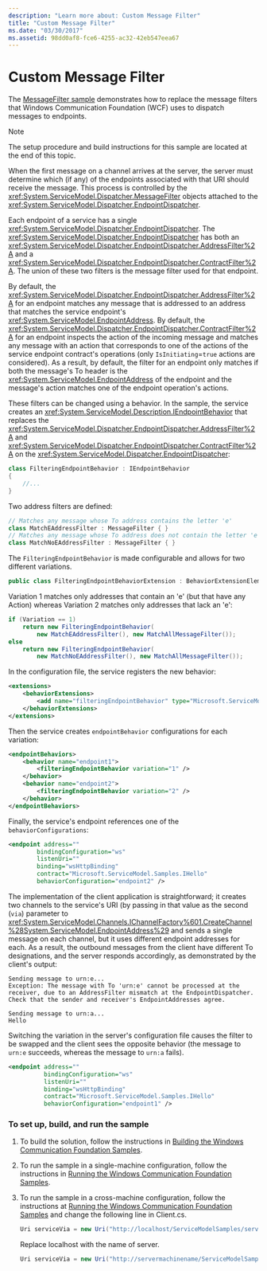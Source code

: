 ```yaml
---
description: "Learn more about: Custom Message Filter"
title: "Custom Message Filter"
ms.date: "03/30/2017"
ms.assetid: 98dd0af8-fce6-4255-ac32-42eb547eea67
---
```

# Custom Message Filter

The [MessageFilter sample](MessageFilter) demonstrates how to replace the message filters that Windows Communication Foundation (WCF) uses to dispatch messages to endpoints.

> [!NOTE]
> The setup procedure and build instructions for this sample are located at the end of this topic.

When the first message on a channel arrives at the server, the server must determine which (if any) of the endpoints associated with that URI should receive the message. This process is controlled by the <xref:System.ServiceModel.Dispatcher.MessageFilter> objects attached to the <xref:System.ServiceModel.Dispatcher.EndpointDispatcher>.

Each endpoint of a service has a single <xref:System.ServiceModel.Dispatcher.EndpointDispatcher>. The <xref:System.ServiceModel.Dispatcher.EndpointDispatcher> has both an <xref:System.ServiceModel.Dispatcher.EndpointDispatcher.AddressFilter%2A> and a <xref:System.ServiceModel.Dispatcher.EndpointDispatcher.ContractFilter%2A>. The union of these two filters is the message filter used for that endpoint.

By default, the <xref:System.ServiceModel.Dispatcher.EndpointDispatcher.AddressFilter%2A> for an endpoint matches any message that is addressed to an address that matches the service endpoint's <xref:System.ServiceModel.EndpointAddress>. By default, the <xref:System.ServiceModel.Dispatcher.EndpointDispatcher.ContractFilter%2A> for an endpoint inspects the action of the incoming message and matches any message with an action that corresponds to one of the actions of the service endpoint contract's operations (only `IsInitiating`=`true` actions are considered). As a result, by default, the filter for an endpoint only matches if both the message's To header is the <xref:System.ServiceModel.EndpointAddress> of the endpoint and the message's action matches one of the endpoint operation's actions.

These filters can be changed using a behavior. In the sample, the service creates an <xref:System.ServiceModel.Description.IEndpointBehavior> that replaces the <xref:System.ServiceModel.Dispatcher.EndpointDispatcher.AddressFilter%2A> and <xref:System.ServiceModel.Dispatcher.EndpointDispatcher.ContractFilter%2A> on the <xref:System.ServiceModel.Dispatcher.EndpointDispatcher>:

```csharp
class FilteringEndpointBehavior : IEndpointBehavior
{
    //...
}
```

Two address filters are defined:

```csharp
// Matches any message whose To address contains the letter 'e'
class MatchEAddressFilter : MessageFilter { }
// Matches any message whose To address does not contain the letter 'e'
class MatchNoEAddressFilter : MessageFilter { }
```

The `FilteringEndpointBehavior` is made configurable and allows for two different variations.

```csharp
public class FilteringEndpointBehaviorExtension : BehaviorExtensionElement { }
```

Variation 1 matches only addresses that contain an 'e' (but that have any Action) whereas Variation 2 matches only addresses that lack an 'e':

```csharp
if (Variation == 1)
    return new FilteringEndpointBehavior(
        new MatchEAddressFilter(), new MatchAllMessageFilter());
else
    return new FilteringEndpointBehavior(
        new MatchNoEAddressFilter(), new MatchAllMessageFilter());
```

In the configuration file, the service registers the new behavior:

```xml
<extensions>
    <behaviorExtensions>
        <add name="filteringEndpointBehavior" type="Microsoft.ServiceModel.Samples.FilteringEndpointBehaviorExtension, service" />
    </behaviorExtensions>
</extensions>
```

Then the service creates `endpointBehavior` configurations for each variation:

```xml
<endpointBehaviors>
    <behavior name="endpoint1">
        <filteringEndpointBehavior variation="1" />
    </behavior>
    <behavior name="endpoint2">
        <filteringEndpointBehavior variation="2" />
    </behavior>
</endpointBehaviors>
```

Finally, the service's endpoint references one of the `behaviorConfigurations`:

```xml
<endpoint address=""
        bindingConfiguration="ws"
        listenUri=""
        binding="wsHttpBinding"
        contract="Microsoft.ServiceModel.Samples.IHello"
        behaviorConfiguration="endpoint2" />
```

The implementation of the client application is straightforward; it creates two channels to the service's URI (by passing in that value as the second (`via`) parameter to <xref:System.ServiceModel.Channels.IChannelFactory%601.CreateChannel%28System.ServiceModel.EndpointAddress%29> and sends a single message on each channel, but it uses different endpoint addresses for each. As a result, the outbound messages from the client have different To designations, and the server responds accordingly, as demonstrated by the client's output:

```console
Sending message to urn:e...
Exception: The message with To 'urn:e' cannot be processed at the receiver, due to an AddressFilter mismatch at the EndpointDispatcher. Check that the sender and receiver's EndpointAddresses agree.

Sending message to urn:a...
Hello
```

Switching the variation in the server's configuration file causes the filter to be swapped and the client sees the opposite behavior (the message to `urn:e` succeeds, whereas the message to `urn:a` fails).

```xml
<endpoint address=""
          bindingConfiguration="ws"
          listenUri=""
          binding="wsHttpBinding"
          contract="Microsoft.ServiceModel.Samples.IHello"
          behaviorConfiguration="endpoint1" />
```

### To set up, build, and run the sample

1. To build the solution, follow the instructions in [Building the Windows Communication Foundation Samples](building-the-samples.md).

2. To run the sample in a single-machine configuration, follow the instructions in [Running the Windows Communication Foundation Samples](running-the-samples.md).

3. To run the sample in a cross-machine configuration, follow the instructions at [Running the Windows Communication Foundation Samples](running-the-samples.md) and change the following line in Client.cs.

    ```csharp
    Uri serviceVia = new Uri("http://localhost/ServiceModelSamples/service.svc");
    ```

     Replace localhost with the name of server.

    ```csharp
    Uri serviceVia = new Uri("http://servermachinename/ServiceModelSamples/service.svc");
    ```
